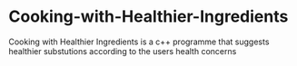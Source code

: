 # Cooking-with-Healthier-Ingredients
Cooking with Healthier Ingredients is a c++ programme that suggests healthier substutions according to the users health concerns
